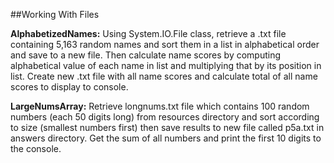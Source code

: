 ##Working With Files

**AlphabetizedNames:** Using System.IO.File class, retrieve a .txt file containing 5,163 random names and sort them in a list in alphabetical order and save to a new file. Then calculate name scores by computing alphabetical value of each name in list and multiplying that by its position in list. Create new .txt file with all name scores and calculate total of all name scores to display to console.

**LargeNumsArray:** Retrieve longnums.txt file which contains 100 random numbers (each 50 digits long) from resources directory and sort according to size (smallest numbers first) then save results to new file called p5a.txt in answers directory. Get the sum of all numbers and print the first 10 digits to the console.
